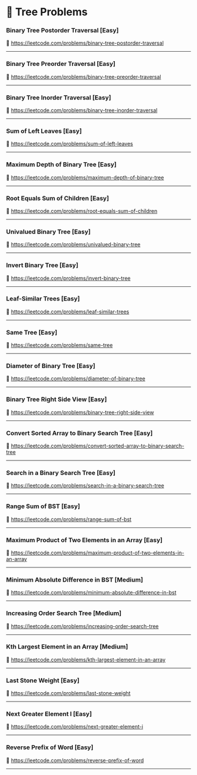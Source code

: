 # 🔗 Tree Problems

### Binary Tree Postorder Traversal [Easy]

🔗 https://leetcode.com/problems/binary-tree-postorder-traversal

---

### Binary Tree Preorder Traversal [Easy]

🔗 https://leetcode.com/problems/binary-tree-preorder-traversal

---

### Binary Tree Inorder Traversal [Easy]

🔗 https://leetcode.com/problems/binary-tree-inorder-traversal

---

### Sum of Left Leaves [Easy]

🔗 https://leetcode.com/problems/sum-of-left-leaves

---

### Maximum Depth of Binary Tree [Easy]

🔗 https://leetcode.com/problems/maximum-depth-of-binary-tree

---

### Root Equals Sum of Children [Easy]

🔗 https://leetcode.com/problems/root-equals-sum-of-children

---

### Univalued Binary Tree [Easy]

🔗 https://leetcode.com/problems/univalued-binary-tree

---

### Invert Binary Tree [Easy]

🔗 https://leetcode.com/problems/invert-binary-tree

---

### Leaf-Similar Trees [Easy]

🔗 https://leetcode.com/problems/leaf-similar-trees

---

### Same Tree [Easy]

🔗 https://leetcode.com/problems/same-tree

---

### Diameter of Binary Tree [Easy]

🔗 https://leetcode.com/problems/diameter-of-binary-tree

---

### Binary Tree Right Side View [Easy]

🔗 https://leetcode.com/problems/binary-tree-right-side-view

---

### Convert Sorted Array to Binary Search Tree [Easy]

🔗 https://leetcode.com/problems/convert-sorted-array-to-binary-search-tree

---

### Search in a Binary Search Tree [Easy]

🔗 https://leetcode.com/problems/search-in-a-binary-search-tree

---

### Range Sum of BST [Easy]

🔗 https://leetcode.com/problems/range-sum-of-bst

---

### Maximum Product of Two Elements in an Array [Easy]

🔗 https://leetcode.com/problems/maximum-product-of-two-elements-in-an-array

---

### Minimum Absolute Difference in BST [Medium]

🔗 https://leetcode.com/problems/minimum-absolute-difference-in-bst

---

### Increasing Order Search Tree [Medium]

🔗 https://leetcode.com/problems/increasing-order-search-tree

---

### Kth Largest Element in an Array [Medium]

🔗 https://leetcode.com/problems/kth-largest-element-in-an-array

---

### Last Stone Weight [Easy]

🔗 https://leetcode.com/problems/last-stone-weight

---

### Next Greater Element I [Easy]

🔗 https://leetcode.com/problems/next-greater-element-i

---

### Reverse Prefix of Word [Easy]

🔗 https://leetcode.com/problems/reverse-prefix-of-word

---
